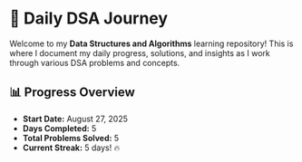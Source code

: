 # 🚀 Daily DSA Journey

Welcome to my **Data Structures and Algorithms** learning repository! This is where I document my daily progress, solutions, and insights as I work through various DSA problems and concepts.

## 📊 Progress Overview

- **Start Date:** August 27, 2025
- **Days Completed:** 5
- **Total Problems Solved:** 5
- **Current Streak:** 5 days! 🔥

